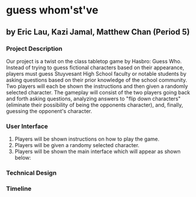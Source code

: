 # guess whom'st've

## by Eric Lau, Kazi Jamal, Matthew Chan (Period 5)

### Project Description 
Our project is a twist on the class tabletop game by Hasbro: Guess Who. Instead of trying to guess fictional characters based on their appearance, players must guess Stuyvesant High School faculty or notable students by asking questions based on their prior knowledge of the school community. Two players will each be shown the instructions and then given a randomly selected character. The gameplay will consist of the two players going back and forth asking questions, analyzing answers to "flip down characters" (eliminate their possibility of being the opponents character), and, finally, guessing the opponent's character.

### User Interface
1. Players will be shown instructions on how to play the game.
2. Players will be given a randomy selected character.
3. Players will be shown the main interface which will appear as shown below:

### Technical Design

### Timeline
